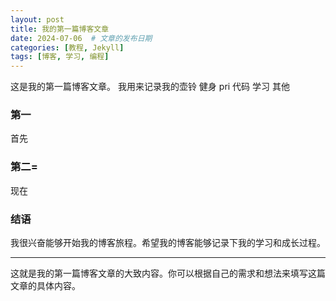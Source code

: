 ```yaml
---
layout: post
title: 我的第一篇博客文章
date: 2024-07-06  # 文章的发布日期
categories: [教程, Jekyll]
tags: [博客, 学习, 编程]
---
```


这是我的第一篇博客文章。
我用来记录我的壶铃 健身 pri
			代码 学习 其他

### 第一

首先

### 第二=

现在

### 结语

我很兴奋能够开始我的博客旅程。希望我的博客能够记录下我的学习和成长过程。

---

这就是我的第一篇博客文章的大致内容。你可以根据自己的需求和想法来填写这篇文章的具体内容。
